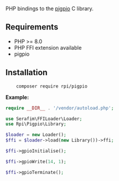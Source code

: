 PHP bindings to the [pigpio](http://abyz.me.uk/rpi/pigpio/) C library.


Requirements
--------

* PHP >= 8.0
* PHP FFI extension available
* pigpio

Installation
------------
```
    composer require rpi/pigpio
```

**Example:**

```php
require __DIR__ . '/vendor/autoload.php';

use Serafim\FFILoader\Loader;
use Rpi\Pigpio\Library;

$loader = new Loader();
$ffi = $loader->load(new Library())->ffi;

$ffi->gpioInitialise();

$ffi->gpioWrite(14, 1);

$ffi->gpioTerminate();

```